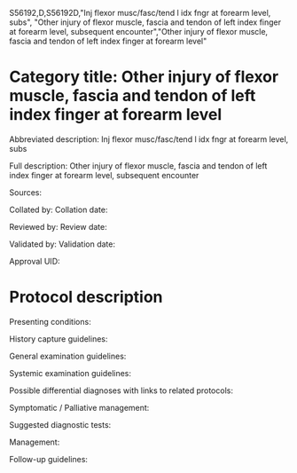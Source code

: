 S56192,D,S56192D,"Inj flexor musc/fasc/tend l idx fngr at forearm level, subs", "Other injury of flexor muscle, fascia and tendon of left index finger at forearm level, subsequent encounter","Other injury of flexor muscle, fascia and tendon of left index finger at forearm level"
# Category title: Other injury of flexor muscle, fascia and tendon of left index finger at forearm level

Abbreviated description: Inj flexor musc/fasc/tend l idx fngr at forearm level, subs

Full description: Other injury of flexor muscle, fascia and tendon of left index finger at forearm level, subsequent encounter

Sources:

Collated by:
Collation date:

Reviewed by:
Review date:

Validated by:
Validation date:

Approval UID:

# Protocol description

Presenting conditions:

History capture guidelines:

General examination guidelines:

Systemic examination guidelines:

Possible differential diagnoses with links to related protocols:

Symptomatic / Palliative management:

Suggested diagnostic tests:

Management:

Follow-up guidelines:
